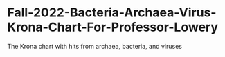 # Fall-2022-Bacteria-Archaea-Virus-Krona-Chart-For-Professor-Lowery
The Krona chart with hits from archaea, bacteria, and viruses
